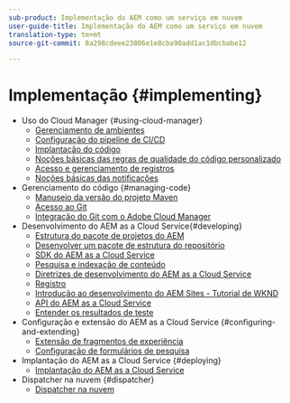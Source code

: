 ```yaml
---
sub-product: Implementação do AEM como um serviço em nuvem
user-guide-title: Implementação do AEM como um serviço em nuvem
translation-type: tm+mt
source-git-commit: 8a298cdeee23806e1e8cba90add1ac1dbcbabe12

---
```



# Implementação {#implementing}

+ Uso do Cloud Manager {#using-cloud-manager}
   + [Gerenciamento de ambientes](cloud-manager/manage-environments.md)
   + [Configuração do pipeline de CI/CD](cloud-manager/configure-pipeline.md)
   + [Implantação do código](cloud-manager/deploy-code.md)
   + [Noções básicas das regras de qualidade do código personalizado](cloud-manager/custom-code-quality-rules.md)
   + [Acesso e gerenciamento de registros](cloud-manager/manage-logs.md)
   + [Noções básicas das notificações](cloud-manager/notifications.md)
+ Gerenciamento do código {#managing-code}
   + [Manuseio da versão do projeto Maven](cloud-manager/project-version-handling.md)
   + [Acesso ao Git](cloud-manager/accessing-git.md)
   + [Integração do Git com o Adobe Cloud Manager](cloud-manager/integrating-with-git.md)
+ Desenvolvimento do AEM as a Cloud Service{#developing}
   + [Estrutura do pacote de projetos do AEM](developing/introduction/aem-project-content-package-structure.md)
   + [Desenvolver um pacote de estrutura do repositório](developing/introduction/repository-structure-package.md)
   + [SDK do AEM as a Cloud Service](developing/introduction/aem-as-a-cloud-service-sdk.md)
   + [Pesquisa e indexação de conteúdo](/help/operations/indexing.md)
   + [Diretrizes de desenvolvimento do AEM as a Cloud Service](developing/introduction/development-guidelines.md)
   + [Registro](/help/implementing/developing/introduction/logging.md)
   + [Introdução ao desenvolvimento do AEM Sites - Tutorial de WKND](developing/introduction/develop-wknd-tutorial.md)
   + [API do AEM as a Cloud Service](https://docs.adobe.com/content/help/en/experience-manager-cloud-service/implementing/developing/ref/javadoc/index.html)
   + [Entender os resultados de teste](/help/implementing/developing/introduction/understand-test-results.md)
+ Configuração e extensão do AEM as a Cloud Service {#configuring-and-extending}
   + [Extensão de fragmentos de experiência](developing/extending/experience-fragments.md)
   + [Configuração de formulários de pesquisa](developing/extending/search-forms.md)
+ Implantação do AEM as a Cloud Service {#deploying}
   + [Implantação do AEM as a Cloud Service](deploying/overview.md)
+ Dispatcher na nuvem {#dispatcher}
   + [Dispatcher na nuvem](dispatcher/overview.md)